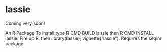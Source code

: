 # lassie
Coming very soon!

An R Package
To install type R CMD BUILD lassie then R CMD INSTALL lassie.
Fire up R, then library(lassie); vignette("lassie").
Requires the seqinr package.
